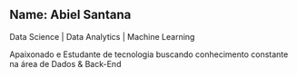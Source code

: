 ## Name: Abiel Santana

Data Science | Data Analytics | Machine Learning

Apaixonado e Estudante de tecnologia
buscando conhecimento constante na área de Dados & Back-End
